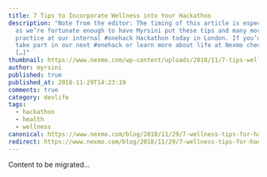 ```yaml
---
title: 7 Tips to Incorporate Wellness into Your Hackathon
description: "Note from the editor: The timing of this article is especially apt
  as we’re fortunate enough to have Myrsini put these tips and many more into
  practice at our internal #onehack Hackathon today in London. If you’d like to
  take part in our next #onehack or learn more about life at Nexmo check out our
  […]"
thumbnail: https://www.nexmo.com/wp-content/uploads/2018/11/7-tips-wellness-hackathons.png
author: myrsini
published: true
published_at: 2018-11-29T14:23:19
comments: true
category: devlife
tags:
  - hackathon
  - health
  - wellness
canonical: https://www.nexmo.com/blog/2018/11/29/7-wellness-tips-for-hackathons
redirect: https://www.nexmo.com/blog/2018/11/29/7-wellness-tips-for-hackathons
---
```

Content to be migrated...